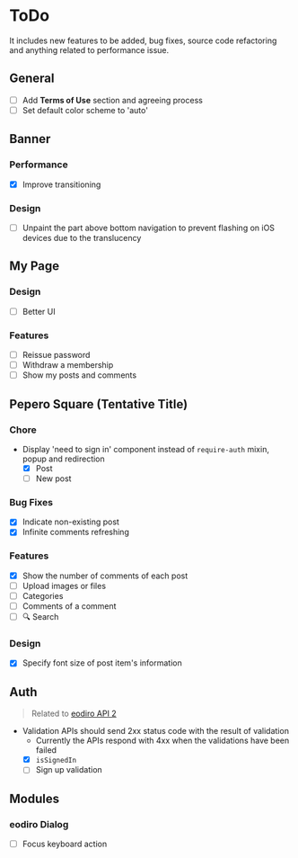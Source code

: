 # ToDo

It includes new features to be added, bug fixes, source code refactoring and anything related to performance issue.

## General

- [ ] Add **Terms of Use** section and agreeing process
- [ ] Set default color scheme to 'auto'

## Banner

### Performance

- [x] Improve transitioning

### Design

- [ ] Unpaint the part above bottom navigation to prevent flashing on iOS devices due to the translucency

## My Page

### Design

- [ ] Better UI

### Features

- [ ] Reissue password
- [ ] Withdraw a membership
- [ ] Show my posts and comments

## Pepero Square (Tentative Title)

### Chore

- Display 'need to sign in' component instead of `require-auth` mixin, popup and redirection
  - [x] Post
  - [ ] New post

### Bug Fixes

- [x] Indicate non-existing post
- [x] Infinite comments refreshing

### Features

- [x] Show the number of comments of each post
- [ ] Upload images or files
- [ ] Categories
- [ ] Comments of a comment
- [ ] 🔍 Search

### Design

- [x] Specify font size of post item's information

## Auth

> Related to [eodiro API 2](https://github.com/paywteam/eodiro-api2)

- Validation APIs should send 2xx status code with the result of validation
  - Currently the APIs respond with 4xx when the validations have been failed
  - [x] `isSignedIn`
  - [ ] Sign up validation

## Modules

### eodiro Dialog

- [ ] Focus keyboard action
